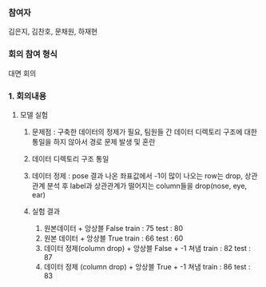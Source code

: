 ### 참여자
김은지, 김찬호, 문채원, 하재현

### 회의 참여 형식

대면 회의

### 1. 회의내용

1. 모델 실험
    1. 문제점 : 구축한 데이터의 정제가 필요, 팀원들 간 데이터 디렉토리 구조에 대한 통일을 하지 않아서 경로 문제 발생 및 혼란

    2. 데이터 디렉토리 구조 통일 

    3. 데이터 정제 : pose 결과 나온 좌표값에서 -1이 많이 나오는 row는 drop, 상관관계 분석 후 label과 상관관계가 떨어지는 column들을 drop(nose, eye, ear)
    
    4. 실험 결과
        1. 원본데이터 + 앙상블 False
        train : 75
        test : 80
        2. 원본 데이터 + 앙상블 True
        train : 66
        test : 60
        3. 데이터 정제(column drop) + 앙상블 False + -1 쳐냄
        train : 82
        test : 87
        4. 데이터 정제 (column drop) + 앙상블 True + -1 쳐냄
        train : 86
        test : 83